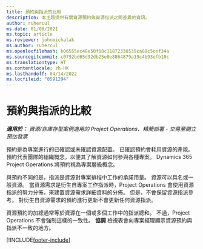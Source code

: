 ```yaml
---
title: 預約與指派的比較
description: 本主題提供有關資源預約與資源指派之間差異的資訊。
author: ruhercul
ms.date: 01/08/2021
ms.topic: article
ms.reviewer: johnmichalak
ms.author: ruhercul
ms.openlocfilehash: b06555ec48e50f88c11872336539ca88c5cef34a
ms.sourcegitcommit: c0792bd65d92db25e0e8864879a19c4b93efb10c
ms.translationtype: HT
ms.contentlocale: zh-HK
ms.lasthandoff: 04/14/2022
ms.locfileid: "8591294"
---
```

# <a name="bookings-vs-assignments"></a>預約與指派的比較

_**適用於：** 資源/非庫存型案例適用的 Project Operations、精簡部署 - 交易至開立預估發票_

預約是為專案進行的已確認或未確認資源配置。 已確認預約會耗用資源的產能。 預約代表團隊的組織概念，以便其了解資源如何參與各種專案。 Dynamics 365 Project Operations 將預約視為專案層級概念。 

與預約不同的是，指派是資源對專案排程中工作的承諾用量。 資源可以具名或一般資源。  當資源需求是衍生自專案工作指派時，Project Operations 會使用資源指派的努力分佈，來建置資源需求詳細資料的分佈。 但是，不會保留資源指派參考。 對衍生自資源需求的預約進行更新不會更新任何資源指派。

資源預約的加總通常等於資源在一個或多個工作中的指派總和。 不過，Project Operations 不會強制這樣的一致性。 **協調** 檢視表會向專案經理顯示資源預約與指派不一致的地方。




[!INCLUDE[footer-include](../includes/footer-banner.md)]